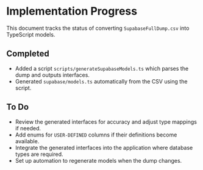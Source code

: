 # Implementation Progress

This document tracks the status of converting `SupabaseFullDump.csv` into TypeScript models.

## Completed
- Added a script `scripts/generateSupabaseModels.ts` which parses the dump and outputs interfaces.
- Generated `supabase/models.ts` automatically from the CSV using the script.

## To Do
- Review the generated interfaces for accuracy and adjust type mappings if needed.
- Add enums for `USER-DEFINED` columns if their definitions become available.
- Integrate the generated interfaces into the application where database types are required.
- Set up automation to regenerate models when the dump changes.
